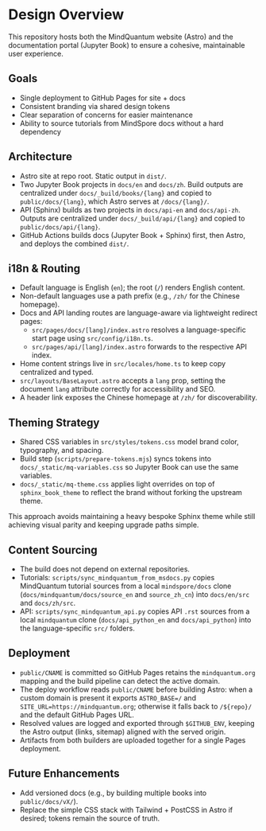 # Design Overview

This repository hosts both the MindQuantum website (Astro) and the documentation portal (Jupyter Book) to ensure a cohesive, maintainable user experience.

## Goals

- Single deployment to GitHub Pages for site + docs
- Consistent branding via shared design tokens
- Clear separation of concerns for easier maintenance
- Ability to source tutorials from MindSpore docs without a hard dependency

## Architecture

- Astro site at repo root. Static output in `dist/`.
- Two Jupyter Book projects in `docs/en` and `docs/zh`. Build outputs are centralized under `docs/_build/books/{lang}` and copied to `public/docs/{lang}`, which Astro serves at `/docs/{lang}/`.
- API (Sphinx) builds as two projects in `docs/api-en` and `docs/api-zh`. Outputs are centralized under `docs/_build/api/{lang}` and copied to `public/docs/api/{lang}`.
- GitHub Actions builds docs (Jupyter Book + Sphinx) first, then Astro, and deploys the combined `dist/`.

## i18n & Routing

- Default language is English (`en`); the root (`/`) renders English content.
- Non-default languages use a path prefix (e.g., `/zh/` for the Chinese homepage).
- Docs and API landing routes are language-aware via lightweight redirect pages:
  - `src/pages/docs/[lang]/index.astro` resolves a language-specific start page using `src/config/i18n.ts`.
  - `src/pages/api/[lang]/index.astro` forwards to the respective API index.
- Home content strings live in `src/locales/home.ts` to keep copy centralized and typed.
- `src/layouts/BaseLayout.astro` accepts a `lang` prop, setting the document `lang` attribute correctly for accessibility and SEO.
- A header link exposes the Chinese homepage at `/zh/` for discoverability.

## Theming Strategy

- Shared CSS variables in `src/styles/tokens.css` model brand color, typography, and spacing.
- Build step (`scripts/prepare-tokens.mjs`) syncs tokens into `docs/_static/mq-variables.css` so Jupyter Book can use the same variables.
- `docs/_static/mq-theme.css` applies light overrides on top of `sphinx_book_theme` to reflect the brand without forking the upstream theme.

This approach avoids maintaining a heavy bespoke Sphinx theme while still achieving visual parity and keeping upgrade paths simple.

## Content Sourcing

- The build does not depend on external repositories.
- Tutorials: `scripts/sync_mindquantum_from_msdocs.py` copies MindQuantum tutorial sources from a local `mindspore/docs` clone (`docs/mindquantum/docs/source_en` and `source_zh_cn`) into `docs/en/src` and `docs/zh/src`.
- API: `scripts/sync_mindquantum_api.py` copies API `.rst` sources from a local `mindquantum` clone (`docs/api_python_en` and `docs/api_python`) into the language-specific `src/` folders.

## Deployment

- `public/CNAME` is committed so GitHub Pages retains the `mindquantum.org` mapping and the build pipeline can detect the active domain.
- The deploy workflow reads `public/CNAME` before building Astro: when a custom domain is present it exports `ASTRO_BASE=/` and `SITE_URL=https://mindquantum.org`; otherwise it falls back to `/${repo}/` and the default GitHub Pages URL.
- Resolved values are logged and exported through `$GITHUB_ENV`, keeping the Astro output (links, sitemap) aligned with the served origin.
- Artifacts from both builders are uploaded together for a single Pages deployment.

## Future Enhancements

- Add versioned docs (e.g., by building multiple books into `public/docs/vX/`).
- Replace the simple CSS stack with Tailwind + PostCSS in Astro if desired; tokens remain the source of truth.
